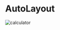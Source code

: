 # AutoLayout

![calculator](https://user-images.githubusercontent.com/73588175/165248782-479933bf-4ae7-463a-96c9-e4af36a26b6f.png)

